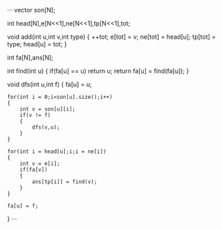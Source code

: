 ···
vector<int> son[N];

int head[N],e[N<<1],ne[N<<1],tp[N<<1],tot;

void add(int u,int v,int type)
{
    ++tot;
    e[tot] = v;
    ne[tot] = head[u];
    tp[tot] = type;
    head[u] = tot;
}

int fa[N],ans[N];

int find(int u)
{
    if(fa[u] == u) return u;
    return fa[u] = find(fa[u]);
}

void dfs(int u,int f)
{
    fa[u] = u;

    for(int i = 0;i<son[u].size();i++)
    {
        int v = son[u][i];
        if(v != f)
        {
            dfs(v,u);
        }
    }

    for(int i = head[u];i;i = ne[i])
    {
        int v = e[i];
        if(fa[v])
        {
            ans[tp[i]] = find(v);
        }
    }

    fa[u] = f;

}
···
